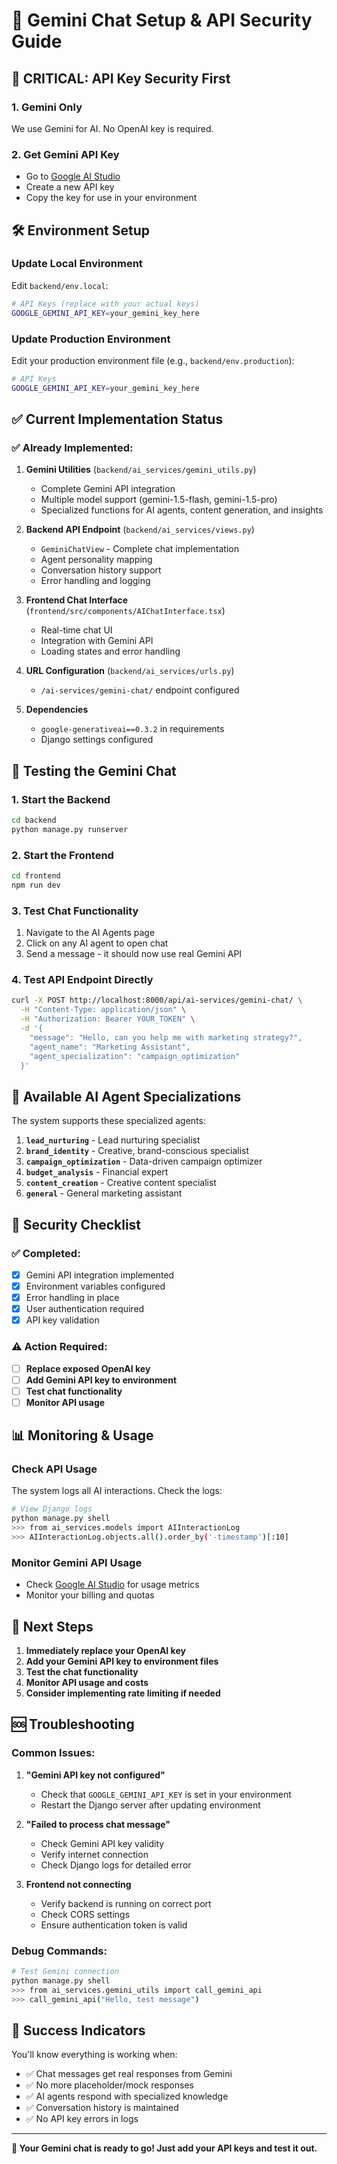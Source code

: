 # 🚀 Gemini Chat Setup & API Security Guide

## 🔐 **CRITICAL: API Key Security First**

### **1. Gemini Only**
We use Gemini for AI. No OpenAI key is required.

### **2. Get Gemini API Key**
- Go to [Google AI Studio](https://makersuite.google.com/app/apikey)
- Create a new API key
- Copy the key for use in your environment

## 🛠️ **Environment Setup**

### **Update Local Environment**
Edit `backend/env.local`:

```bash
# API Keys (replace with your actual keys)
GOOGLE_GEMINI_API_KEY=your_gemini_key_here
```

### **Update Production Environment**
Edit your production environment file (e.g., `backend/env.production`):

```bash
# API Keys
GOOGLE_GEMINI_API_KEY=your_gemini_key_here
```

## ✅ **Current Implementation Status**

### **✅ Already Implemented:**
1. **Gemini Utilities** (`backend/ai_services/gemini_utils.py`)
   - Complete Gemini API integration
   - Multiple model support (gemini-1.5-flash, gemini-1.5-pro)
   - Specialized functions for AI agents, content generation, and insights

2. **Backend API Endpoint** (`backend/ai_services/views.py`)
   - `GeminiChatView` - Complete chat implementation
   - Agent personality mapping
   - Conversation history support
   - Error handling and logging

3. **Frontend Chat Interface** (`frontend/src/components/AIChatInterface.tsx`)
   - Real-time chat UI
   - Integration with Gemini API
   - Loading states and error handling

4. **URL Configuration** (`backend/ai_services/urls.py`)
   - `/ai-services/gemini-chat/` endpoint configured

5. **Dependencies**
   - `google-generativeai==0.3.2` in requirements
   - Django settings configured

## 🧪 **Testing the Gemini Chat**

### **1. Start the Backend**
```bash
cd backend
python manage.py runserver
```

### **2. Start the Frontend**
```bash
cd frontend
npm run dev
```

### **3. Test Chat Functionality**
1. Navigate to the AI Agents page
2. Click on any AI agent to open chat
3. Send a message - it should now use real Gemini API

### **4. Test API Endpoint Directly**
```bash
curl -X POST http://localhost:8000/api/ai-services/gemini-chat/ \
  -H "Content-Type: application/json" \
  -H "Authorization: Bearer YOUR_TOKEN" \
  -d '{
    "message": "Hello, can you help me with marketing strategy?",
    "agent_name": "Marketing Assistant",
    "agent_specialization": "campaign_optimization"
  }'
```

## 🔧 **Available AI Agent Specializations**

The system supports these specialized agents:

1. **`lead_nurturing`** - Lead nurturing specialist
2. **`brand_identity`** - Creative, brand-conscious specialist
3. **`campaign_optimization`** - Data-driven campaign optimizer
4. **`budget_analysis`** - Financial expert
5. **`content_creation`** - Creative content specialist
6. **`general`** - General marketing assistant

## 🚨 **Security Checklist**

### **✅ Completed:**
- [x] Gemini API integration implemented
- [x] Environment variables configured
- [x] Error handling in place
- [x] User authentication required
- [x] API key validation

### **⚠️ Action Required:**
- [ ] **Replace exposed OpenAI key**
- [ ] **Add Gemini API key to environment**
- [ ] **Test chat functionality**
- [ ] **Monitor API usage**

## 📊 **Monitoring & Usage**

### **Check API Usage**
The system logs all AI interactions. Check the logs:

```bash
# View Django logs
python manage.py shell
>>> from ai_services.models import AIInteractionLog
>>> AIInteractionLog.objects.all().order_by('-timestamp')[:10]
```

### **Monitor Gemini API Usage**
- Check [Google AI Studio](https://makersuite.google.com/app/apikey) for usage metrics
- Monitor your billing and quotas

## 🔄 **Next Steps**

1. **Immediately replace your OpenAI key**
2. **Add your Gemini API key to environment files**
3. **Test the chat functionality**
4. **Monitor API usage and costs**
5. **Consider implementing rate limiting if needed**

## 🆘 **Troubleshooting**

### **Common Issues:**

1. **"Gemini API key not configured"**
   - Check that `GOOGLE_GEMINI_API_KEY` is set in your environment
   - Restart the Django server after updating environment

2. **"Failed to process chat message"**
   - Check Gemini API key validity
   - Verify internet connection
   - Check Django logs for detailed error

3. **Frontend not connecting**
   - Verify backend is running on correct port
   - Check CORS settings
   - Ensure authentication token is valid

### **Debug Commands:**
```bash
# Test Gemini connection
python manage.py shell
>>> from ai_services.gemini_utils import call_gemini_api
>>> call_gemini_api("Hello, test message")
```

## 🎉 **Success Indicators**

You'll know everything is working when:
- ✅ Chat messages get real responses from Gemini
- ✅ No more placeholder/mock responses
- ✅ AI agents respond with specialized knowledge
- ✅ Conversation history is maintained
- ✅ No API key errors in logs

---

**🚀 Your Gemini chat is ready to go! Just add your API keys and test it out.**
